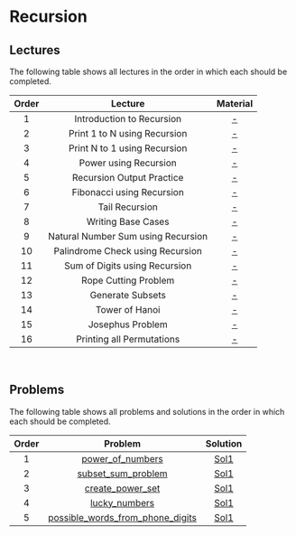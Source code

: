 # Recursion

## Lectures

The following table shows all lectures in the order in which each should be completed.

| Order | Lecture | Material |
|:---:|:---:|:---:|
| 1 | Introduction to Recursion | [-]() |
| 2 | Print 1 to N using Recursion | [-]() |
| 3 | Print N to 1 using Recursion | [-]() |
| 4 | Power using Recursion | [-]() |
| 5 | Recursion Output Practice | [-]() |
| 6 | Fibonacci using Recursion | [-]() |
| 7 | Tail Recursion | [-]() |
| 8 | Writing Base Cases | [-]() |
| 9 | Natural Number Sum using Recursion | [-]() |
| 10 | Palindrome Check using Recursion | [-]() |
| 11 | Sum of Digits using Recursion | [-]() |
| 12 | Rope Cutting Problem | [-]() |
| 13 | Generate Subsets | [-]() |
| 14 | Tower of Hanoi | [-]() |
| 15 | Josephus Problem | [-]() |
| 16 | Printing all Permutations | [-]() |
<br>

## Problems

The following table shows all problems and solutions in the order in which each should be completed.

| Order | Problem | Solution |
|:---:|:---:|:---:|
| 1 | [power_of_numbers]() | [Sol1]() |
| 2 | [subset_sum_problem]() | [Sol1]() |
| 3 | [create_power_set]() | [Sol1]() |
| 4 | [lucky_numbers]() | [Sol1]() |
| 5 | [possible_words_from_phone_digits]() | [Sol1]() |